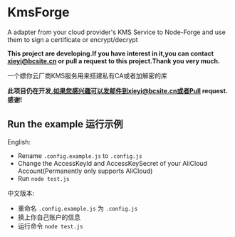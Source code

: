 # KmsForge
A adapter from your cloud provider's KMS Service to Node-Forge and use them to sign a certificate or encrypt/decrypt

**This project are developing.If you have interest in it,you can contact xieyi@bcsite.cn or pull a request to this project.Thank you very much.**

一个嫖你云厂商KMS服务用来搭建私有CA或者加解密的库

**此项目仍在开发,如果您感兴趣可以发邮件到xieyi@bcsite.cn或者Pull request.感谢!**

## Run the example 运行示例
English:
 - Rename `.config.example.js` to `.config.js`
 - Change the AccessKeyId and AccessKeySecret of your AliCloud Account(Permanently only supports AliCloud)
 - Run `node test.js`
   
中文版本:
- 重命名 `.config.example.js` 为 `.config.js`
- 换上你自己账户的信息
- 运行命令 `node test.js`
